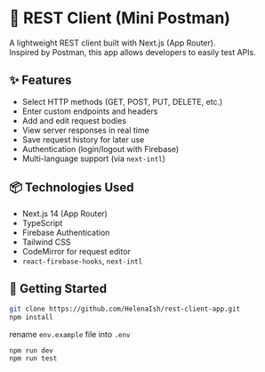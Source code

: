 # 🧪 REST Client (Mini Postman)

A lightweight REST client built with Next.js (App Router).  
Inspired by Postman, this app allows developers to easily test APIs.

## ✨ Features

- Select HTTP methods (GET, POST, PUT, DELETE, etc.)
- Enter custom endpoints and headers
- Add and edit request bodies
- View server responses in real time
- Save request history for later use
- Authentication (login/logout with Firebase)
- Multi-language support (via `next-intl`)

## 📦 Technologies Used

- Next.js 14 (App Router)
- TypeScript
- Firebase Authentication
- Tailwind CSS
- CodeMirror for request editor
- `react-firebase-hooks`, `next-intl`

## 🧪 Getting Started

```bash
git clone https://github.com/HelenaIsh/rest-client-app.git
npm install
```
rename `env.example` file into `.env`
```
npm run dev
npm run test


